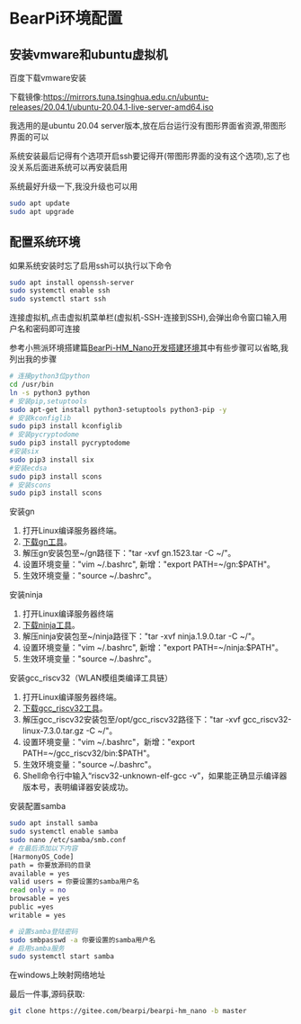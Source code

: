 # BearPi环境配置

## 安装vmware和ubuntu虚拟机

百度下载vmware安装

下载镜像:https://mirrors.tuna.tsinghua.edu.cn/ubuntu-releases/20.04.1/ubuntu-20.04.1-live-server-amd64.iso 

我选用的是ubuntu 20.04 server版本,放在后台运行没有图形界面省资源,带图形界面的可以

系统安装最后记得有个选项开启ssh要记得开(带图形界面的没有这个选项),忘了也没关系后面进系统可以再安装启用

系统最好升级一下,我没升级也可以用

~~~ bash
sudo apt update
sudo apt upgrade
~~~



## 配置系统环境

如果系统安装时忘了启用ssh可以执行以下命令

~~~ bash
sudo apt install openssh-server
sudo systemctl enable ssh
sudo systemctl start ssh
~~~

连接虚拟机,点击虚拟机菜单栏(虚拟机-SSH-连接到SSH),会弹出命令窗口输入用户名和密码即可连接

参考小熊派环境搭建篇[BearPi-HM_Nano开发搭建环境](https://gitee.com/bearpi/bearpi-hm_nano/blob/master/applications/BearPi/BearPi-HM_Nano/docs/quick-start/BearPi-HM_Nano%E5%BC%80%E5%8F%91%E6%90%AD%E5%BB%BA%E7%8E%AF%E5%A2%83.md)其中有些步骤可以省略,我列出我的步骤

~~~ bash
# 连接python3位python
cd /usr/bin
ln -s python3 python
# 安装pip,setuptools
sudo apt-get install python3-setuptools python3-pip -y
# 安装kconfiglib
sudo pip3 install kconfiglib
# 安装pycryptodome
sudo pip3 install pycryptodome
#安装six
sudo pip3 install six
#安装ecdsa
sudo pip3 install scons
# 安装scons
sudo pip3 install scons

~~~

安装gn

1. 打开Linux编译服务器终端。
2. [下载gn工具](http://tools.harmonyos.com/mirrors/gn/1523/linux/gn.1523.tar)。
3. 解压gn安装包至~/gn路径下："tar -xvf gn.1523.tar -C ~/"。
4. 设置环境变量："vim ~/.bashrc", 新增："export PATH=~/gn:$PATH"。
5. 生效环境变量："source ~/.bashrc"。

安装ninja

1. 打开Linux编译服务器终端
2. [下载ninja工具](http://tools.harmonyos.com/mirrors/ninja/1.9.0/linux/ninja.1.9.0.tar)。
3. 解压ninja安装包至~/ninja路径下："tar -xvf ninja.1.9.0.tar -C ~/"。
4. 设置环境变量："vim ~/.bashrc", 新增："export PATH=~/ninja:$PATH"。
5. 生效环境变量："source ~/.bashrc"。

安装gcc_riscv32（WLAN模组类编译工具链）

1. 打开Linux编译服务器终端。
2. [下载gcc_riscv32工具](http://tools.harmonyos.com/mirrors/gcc_riscv32/7.3.0/linux/gcc_riscv32-linux-7.3.0.tar.gz)。
3. 解压gcc_riscv32安装包至/opt/gcc_riscv32路径下："tar -xvf gcc_riscv32-linux-7.3.0.tar.gz -C ~/"。
4. 设置环境变量："vim ~/.bashrc"，新增："export PATH=~/gcc_riscv32/bin:$PATH"。
5. 生效环境变量："source ~/.bashrc"。
6. Shell命令行中输入“riscv32-unknown-elf-gcc -v”，如果能正确显示编译器版本号，表明编译器安装成功。

安装配置samba

~~~ bash
sudo apt install samba
sudo systemctl enable samba
sudo nano /etc/samba/smb.conf
# 在最后添加以下内容
[HarmonyOS_Code]
path = 你要放源码的目录
available = yes
valid users = 你要设置的samba用户名
read only = no
browsable = yes
public =yes
writable = yes

# 设置samba登陆密码
sudo smbpasswd -a 你要设置的samba用户名
# 启用samba服务
sudo systemctl start samba


~~~

在windows上映射网络地址



最后一件事,源码获取:

~~~ bash
git clone https://gitee.com/bearpi/bearpi-hm_nano -b master
~~~





